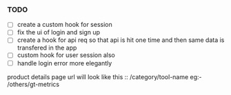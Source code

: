 ### TODO

- [ ] create a custom hook for session
- [ ] fix the ui of login and sign up
- [ ] create a hook for api req so that api is hit one time and then same data is transfered
      in the app
- [ ] custom hook for user session also
- [ ] handle login error more elegantly

product details page url will look like this 
::    /category/tool-name
eg:- /others/gt-metrics
